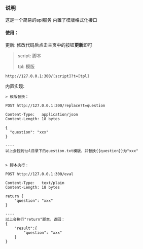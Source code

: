 ### 说明

这是一个简易的api服务
内置了模版格式化接口

#### 使用：

更新: 修改代码后点击主页中的按钮**更新**即可


> script: 脚本
> 
> tpl: 模版

```text
http://127.0.0.1:300/[script]?t=[tpl]

```

内置实现:

```text
> 模版替换：

POST http://127.0.0.1:300/replace?t=question

Content-Type:	application/json
Content-Length:	18 bytes

{
  "question": "xxx"
}

----
以上会找到tpl目录下的question.txt模版，并替换{{question}}为"xxx"


```

```text
> 脚本执行：

POST http://127.0.0.1:300/eval

Content-Type:	text/plain
Content-Length:	18 bytes

return {
    "question": "xxx"
}

----
以上会执行"return"脚本，返回：
{
    "result":{
        "question": "xxx"
    }
}

```